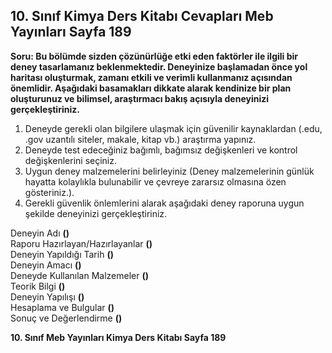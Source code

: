 ## 10. Sınıf Kimya Ders Kitabı Cevapları Meb Yayınları Sayfa 189

**Soru: Bu bölümde sizden çözünürlüğe etki eden faktörler ile ilgili bir deney tasarlamanız beklenmektedir. Deneyinize başlamadan önce yol haritası oluşturmak, zamanı etkili ve verimli kullanmanız açısından önemlidir. Aşağıdaki basamakları dikkate alarak kendinize bir plan oluşturunuz ve bilimsel, araştırmacı bakış açısıyla deneyinizi gerçekleştiriniz.**

1. Deneyde gerekli olan bilgilere ulaşmak için güvenilir kaynaklardan (.edu, .gov uzantılı siteler, makale, kitap vb.) araştırma yapınız.  
 2. Deneyde test edeceğiniz bağımlı, bağımsız değişkenleri ve kontrol değişkenlerini seçiniz.  
 3. Uygun deney malzemelerini belirleyiniz (Deney malzemelerinin günlük hayatta kolaylıkla bulunabilir ve çevreye zararsız olmasına özen gösteriniz.).  
 4. Gerekli güvenlik önlemlerini alarak aşağıdaki deney raporuna uygun şekilde deneyinizi gerçekleştiriniz.

Deneyin Adı **()**  
 Raporu Hazırlayan/Hazırlayanlar **()**  
 Deneyin Yapıldığı Tarih **()**  
 Deneyin Amacı **()**  
 Deneyde Kullanılan Malzemeler **()**  
 Teorik Bilgi **()**  
 Deneyin Yapılışı **()**  
 Hesaplama ve Bulgular **()**  
 Sonuç ve Değerlendirme **()**

**10. Sınıf Meb Yayınları Kimya Ders Kitabı Sayfa 189**